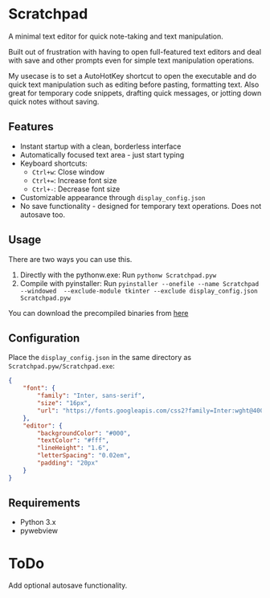 
# Scratchpad

A minimal text editor for quick note-taking and text manipulation.

Built out of frustration with having to open full-featured text editors and deal with save and other prompts even for simple text manipulation operations.

My usecase is to set a AutoHotKey shortcut to open the executable and do quick text manipulation such as editing before pasting, formatting text. Also great for temporary code snippets, drafting quick messages, or jotting down quick notes without saving.

## Features

- Instant startup with a clean, borderless interface
- Automatically focused text area - just start typing
- Keyboard shortcuts:
  - `Ctrl+w`: Close window
  - `Ctrl+=`: Increase font size
  - `Ctrl+-`: Decrease font size
- Customizable appearance through `display_config.json`
- No save functionality - designed for temporary text operations. Does not autosave too.

## Usage

There are two ways you can use this.

1. Directly with the pythonw.exe:  Run `pythonw Scratchpad.pyw`
2. Compile with pyinstaller: Run `pyinstaller --onefile --name Scratchpad  --windowed  --exclude-module tkinter --exclude display_config.json  Scratchpad.pyw`

You can download the precompiled binaries from [here](https://github.com/adithyarao3103/Scratchpad/releases/tag/v1.0)

## Configuration

Place the `display_config.json` in the same directory as `Scratchpad.pyw/Scratchpad.exe`:

```json
{
    "font": {
        "family": "Inter, sans-serif",
        "size": "16px",
        "url": "https://fonts.googleapis.com/css2?family=Inter:wght@400;600&display=swap"
    },
    "editor": {
        "backgroundColor": "#000",
        "textColor": "#fff",
        "lineHeight": "1.6",
        "letterSpacing": "0.02em",
        "padding": "20px"
    }
}
```

## Requirements

- Python 3.x
- pywebview

# ToDo

Add optional autosave functionality.
